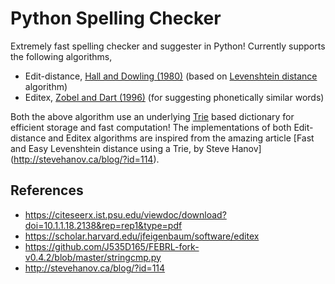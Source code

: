# Python Spelling Checker

Extremely fast spelling checker and suggester in Python! Currently supports the following algorithms,

- Edit-distance, [Hall and Dowling (1980)](https://dl.acm.org/doi/10.1145/356827.356830) (based on [Levenshtein distance](https://en.wikipedia.org/wiki/Levenshtein_distance) algorithm)
- Editex, [Zobel and Dart (1996)](https://citeseerx.ist.psu.edu/viewdoc/download?doi=10.1.1.18.2138&rep=rep1&type=pdf) (for suggesting phonetically similar words)

Both the above algorithm use an underlying [Trie](https://www.wikiwand.com/en/Trie) based dictionary for efficient storage and fast computation! The implementations of both Edit-distance and Editex algorithms are inspired from the amazing article [Fast and Easy Levenshtein distance using a Trie, by Steve Hanov] (http://stevehanov.ca/blog/?id=114).

## References

- https://citeseerx.ist.psu.edu/viewdoc/download?doi=10.1.1.18.2138&rep=rep1&type=pdf
- https://scholar.harvard.edu/jfeigenbaum/software/editex
- https://github.com/J535D165/FEBRL-fork-v0.4.2/blob/master/stringcmp.py
- http://stevehanov.ca/blog/?id=114

